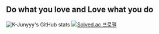 ## Do what you love and Love what you do
![K-Junyyy's GitHub stats](https://github-readme-stats.vercel.app/api?username=Chloe-SYL&show_icons=true&theme=radical)
[![Solved.ac 프로필](http://mazassumnida.wtf/api/v2/generate_badge?boj=syl8247)](https://solved.ac/syl8247)​
<!--
**Chloe-SYL/Chloe-SYL** is a ✨ _special_ ✨ repository because its `README.md` (this file) appears on your GitHub profile.

Here are some ideas to get you started:

- 🔭 I’m currently working on ...
- 🌱 I’m currently learning ...
- 👯 I’m looking to collaborate on ...
- 🤔 I’m looking for help with ...
- 💬 Ask me about ...
- 📫 How to reach me: ...
- 😄 Pronouns: ...
- ⚡ Fun fact: ...
-->
